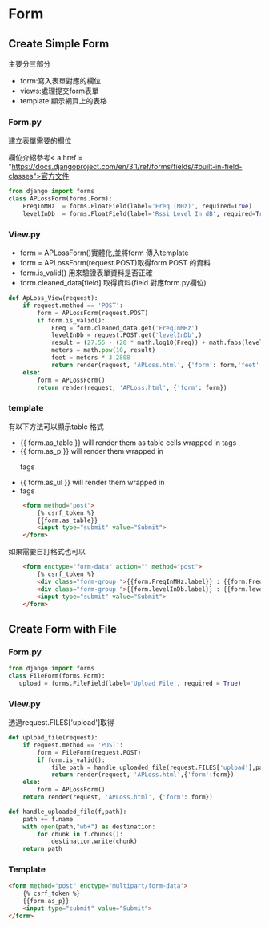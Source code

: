 # Form



## Create Simple Form

主要分三部分
<ul>
    <li>form:寫入表單對應的欄位</li>
    <li>views:處理提交form表單</li>
    <li>template:顯示網頁上的表格</li>
</ul>

### Form.py
建立表單需要的欄位

欄位介紹參考< a href  = "https://docs.djangoproject.com/en/3.1/ref/forms/fields/#built-in-field-classes">官方文件</a>

```python 
from django import forms			 
class APLossForm(forms.Form):
    FreqInMHz  = forms.FloatField(label='Freq (MHz)', required=True)
    levelInDb  = forms.FloatField(label='Rssi Level In dB', required=True)
```


### View.py 
<ul>
    <li>form = APLossForm()實體化,並將form 傳入template</li>
    <li>form = APLossForm(request.POST)取得form POST 的資料</li>   
    <li>form.is_valid() 用來驗證表單資料是否正確</li>
    <li>form.cleaned_data[field] 取得資料(field 對應form.py欄位)</li>
</ul>

```python 
def ApLoss_View(request):	     
    if request.method == 'POST':
        form = APLossForm(request.POST)	
        if form.is_valid():             
            Freq = form.cleaned_data.get('FreqInMHz') 
            levelInDb = request.POST.get('levelInDb',)         
            result = (27.55 - (20 * math.log10(Freq)) + math.fabs(levelInDb)) / 20.0
            meters = math.pow(10, result)       
            feet = meters * 3.2808            	    
            return render(request, 'APLoss.html', {'form': form,'feet':feet,'meters':meters})		        
    else:  
        form = APLossForm() 
        return render(request, 'APLoss.html', {'form': form})

```

### template

有以下方法可以顯示table 格式
<ul>
    <li>{{ form.as_table }} will render them as table cells wrapped in <tr> tags</li>
    <li>{{ form.as_p }} will render them wrapped in <p> tags</li>
    <li>{{ form.as_ul }} will render them wrapped in <li> tags</li>
</ul>

```html
    <form method="post">
        {% csrf_token %}
        {{form.as_table}}
        <input type="submit" value="Submit">
    </form>	
```

如果需要自訂格式也可以
```html
	<form enctype="form-data" action="" method="post">
		{% csrf_token %}
		<div class="form-group ">{{form.FreqInMHz.label}} : {{form.FreqInMHz}}</div>		
		<div class="form-group ">{{form.levelInDb.label}} : {{form.levelInDb}}</div>  	
		<input type="submit" value="Submit">		
	</form>	
```


## Create Form with File
    
### Form.py

```python 
from django import forms			 
class FileForm(forms.Form):
   upload = forms.FileField(label='Upload File', required = True)    
```

### View.py 

透過request.FILES['upload']取得

```python 
def upload_file(request):	     
    if request.method == 'POST':
        form = FileForm(request.POST)	
        if form.is_valid():             
            file_path = handle_uploaded_file(request.FILES['upload'],path)      	    
            return render(request, 'APLoss.html',{'form':form})		        
    else:  
        form = APLossForm() 
    return render(request, 'APLoss.html', {'form': form})

def handle_uploaded_file(f,path):    
    path += f.name 
    with open(path,"wb+") as destination:
        for chunk in f.chunks():
            destination.write(chunk)   
    return path
```

### Template
```html
<form method="post" enctype="multipart/form-data">
	{% csrf_token %}		
    {{form.as_p}}
	<input type="submit" value="Submit">
</form>	
```

    
    
    
    
    
    